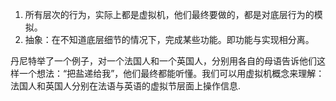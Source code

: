 1. 所有层次的行为，实际上都是虚拟机，他们最终要做的，都是对底层行为的模拟。
2. 抽象：在不知道底层细节的情况下，完成某些功能。即功能与实现相分离。

丹尼特举了一个例子，对一个法国人和一个英国人，分别用各自的母语告诉他们这样一个想法：“把盐递给我”，他们最终都能听懂。我们可以用虚拟机概念来理解：法国人和英国人分别在法语与英语的虚拟节层面上操作信息.